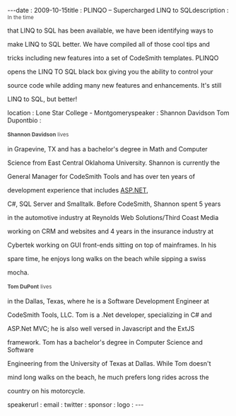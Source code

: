 ---﻿date : 2009-10-15title : PLINQO – Supercharged LINQ to SQLdescription : <span style="font-size: 9pt; color: #444444;">In the time
that LINQ to SQL has been available, we have been identifying ways to
make LINQ to SQL better. We have compiled all of those cool tips and
tricks including new features into a set of CodeSmith templates. PLINQO
opens the LINQ TO SQL black box giving you the ability to control your
source code while adding many new features and enhancements. It's still
LINQ to SQL, but better!</span>
location : Lone Star College - Montgomeryspeaker : Shannon Davidson Tom Dupontbio : <p style="line-height: 15pt;"><strong><span style="font-size: 9pt; color: #444444;">Shannon Davidson</span></strong><span style="font-size: 9pt; color: #444444;">&nbsp;lives
in Grapevine, TX and has a bachelor's degree in Math and Computer
Science from East Central Oklahoma University. Shannon is currently the
General Manager for CodeSmith Tools and has over ten years of
development experience that includes <a target="_blank" href="http://asp.net/">ASP.NET</a>,
C#, SQL Server and Smalltalk. Before CodeSmith, Shannon spent 5 years
in the automotive industry at Reynolds Web Solutions/Third Coast Media
working on CRM and websites and 4 years in the insurance industry at
Cybertek working on GUI front-ends sitting on top of mainframes. In his
spare time, he enjoys long walks on the beach while sipping a swiss
mocha.</span></p>
<p style="line-height: 15pt;">
<p style="line-height: 15pt;"><strong><span style="font-size: 9pt; color: #444444;">Tom DuPont</span></strong><span style="font-size: 9pt; color: #444444;">&nbsp;lives
in the Dallas, Texas, where he is a Software Development Engineer at
CodeSmith Tools, LLC. Tom is a .Net developer, specializing in C# and
ASP.Net MVC; he is also well versed in Javascript and the ExtJS
framework. Tom has a bachelor's degree in Computer Science and Software
Engineering from the University of Texas at Dallas. While Tom doesn't
mind long walks on the beach, he much prefers long rides across the
country on his motorcycle.</span></p>
<span style="font-size: 9pt; color: #444444;"></span></p>
speakerurl : email : twitter : sponsor : logo : ---